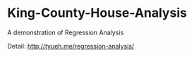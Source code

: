 # King-County-House-Analysis

A demonstration of Regression Analysis

Detail: http://tyueh.me/regression-analysis/
